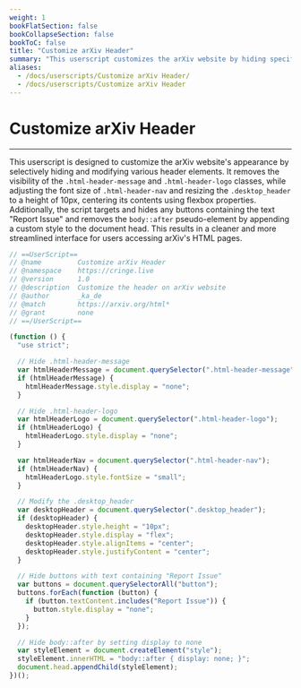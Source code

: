 ```yaml
---
weight: 1
bookFlatSection: false
bookCollapseSection: false
bookToC: false
title: "Customize arXiv Header"
summary: "This userscript customizes the arXiv website by hiding specific header elements, resizing the header, and removing 'Report Issue' buttons."
aliases:
  - /docs/userscripts/Customize arXiv Header/
  - /docs/userscripts/Customize arXiv Header
---
```


<!--markdownlint-disable MD025 MD033 -->

# Customize arXiv Header

---

This userscript is designed to customize the arXiv website's appearance by selectively hiding and modifying various header elements. It removes the visibility of the `.html-header-message` and `.html-header-logo` classes, while adjusting the font size of `.html-header-nav` and resizing the `.desktop_header` to a height of 10px, centering its contents using flexbox properties. Additionally, the script targets and hides any buttons containing the text "Report Issue" and removes the `body::after` pseudo-element by appending a custom style to the document head. This results in a cleaner and more streamlined interface for users accessing arXiv's HTML pages.

```js
// ==UserScript==
// @name         Customize arXiv Header
// @namespace    https://cringe.live
// @version      1.0
// @description  Customize the header on arXiv website
// @author       _ka_de
// @match        https://arxiv.org/html*
// @grant        none
// ==/UserScript==

(function () {
  "use strict";

  // Hide .html-header-message
  var htmlHeaderMessage = document.querySelector(".html-header-message");
  if (htmlHeaderMessage) {
    htmlHeaderMessage.style.display = "none";
  }

  // Hide .html-header-logo
  var htmlHeaderLogo = document.querySelector(".html-header-logo");
  if (htmlHeaderLogo) {
    htmlHeaderLogo.style.display = "none";
  }

  var htmlHeaderNav = document.querySelector(".html-header-nav");
  if (htmlHeaderNav) {
    htmlHeaderLogo.style.fontSize = "small";
  }

  // Modify the .desktop_header
  var desktopHeader = document.querySelector(".desktop_header");
  if (desktopHeader) {
    desktopHeader.style.height = "10px";
    desktopHeader.style.display = "flex";
    desktopHeader.style.alignItems = "center";
    desktopHeader.style.justifyContent = "center";
  }

  // Hide buttons with text containing "Report Issue"
  var buttons = document.querySelectorAll("button");
  buttons.forEach(function (button) {
    if (button.textContent.includes("Report Issue")) {
      button.style.display = "none";
    }
  });

  // Hide body::after by setting display to none
  var styleElement = document.createElement("style");
  styleElement.innerHTML = "body::after { display: none; }";
  document.head.appendChild(styleElement);
})();
```
